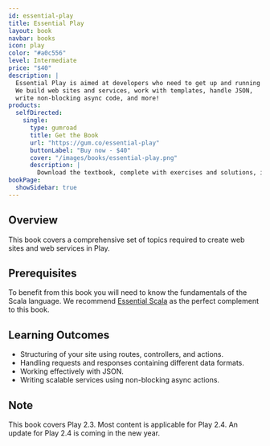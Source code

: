 ```yaml
---
id: essential-play
title: Essential Play
layout: book
navbar: books
icon: play
color: "#a0c556"
level: Intermediate
price: "$40"
description: |
  Essential Play is aimed at developers who need to get up and running with Play, fast!
  We build web sites and services, work with templates, handle JSON,
  write non-blocking async code, and more!
products:
  selfDirected:
    single:
      type: gumroad
      title: Get the Book
      url: "https://gum.co/essential-play"
      buttonLabel: "Buy now - $40"
      cover: "/images/books/essential-play.png"
      description: |
        Download the textbook, complete with exercises and solutions, in HTML, PDF, and ePub formats.
bookPage:
  showSidebar: true
---
```


## Overview

This book covers a comprehensive set of topics required to create web sites and web services in Play.

## Prerequisites

To benefit from this book you will need to know the fundamentals of the Scala language.
We recommend [Essential Scala](essential-scala.html) as the perfect complement to this book.

## Learning Outcomes

- Structuring of your site using routes, controllers, and actions.
- Handling requests and responses containing different data formats.
- Working effectively with JSON.
- Writing scalable services using non-blocking async actions.

## Note

This book covers Play 2.3. Most content is applicable for Play 2.4. An update for Play 2.4 is coming in the new year.